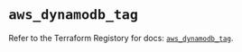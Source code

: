 # `aws_dynamodb_tag`

Refer to the Terraform Registory for docs: [`aws_dynamodb_tag`](https://registry.terraform.io/providers/hashicorp/aws/4.63.0/docs/resources/dynamodb_tag).
